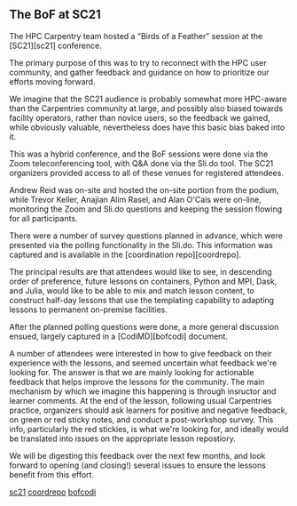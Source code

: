 ## The BoF at SC21

The HPC Carpentry team hosted a "Birds of a Feather" 
session at the [SC21][sc21] conference.

The primary purpose of this was to try to reconnect with 
the HPC user community, and gather feedback and guidance
on how to prioritize our efforts moving forward.

We imagine that the SC21 audience is probably somewhat more
HPC-aware than the Carpentries community at large, and 
possibly also biased towards facility operators, rather 
than novice users, so the feedback we gained, while obviously
valuable, nevertheless does have this basic bias baked
into it.

This was a hybrid conference, and the BoF sessions were
done via the Zoom teleconferencing tool, with Q&A done
via the Sli.do tool.  The SC21 organizers provided access to
all of these venues for registered attendees.

Andrew Reid was on-site and hosted the on-site portion from 
the podium, while Trevor Keller, Anajian Alim Rasel, and 
Alan O'Cais were on-line, monitoring the Zoom and Sli.do 
questions and keeping the session flowing for all participants.

There were a number of survey questions planned in advance,
which were presented via the polling functionality in the 
Sli.do.  This information was captured and is available
in the [coordination repo][coordrepo].

The principal results are that attendees would like to see,
in descending order of preference, future lessons on containers, 
Python and MPI, Dask, and Julia, would like to be able to 
mix and match lesson content, to construct half-day lessons 
that use the templating capability to adapting lessons to 
permanent on-premise facilities.

After the planned polling questions were done, a more general
discussion ensued, largely captured in a [CodiMD][bofcodi] 
document.

A number of attendees were interested in how to give feedback
on their experience with the lessons, and seemed uncertain what
feedback we're looking for.  The answer is that we are mainly
looking for actionable feedback that helps improve the lessons
for the community.  The main mechanism by which we imagine this 
happening is through insructor and learner comments.  At the 
end of the lesson, following usual Carpentries practice, organizers
should ask learners for positive and negative feedback, on green
or red sticky notes, and conduct a post-workshop survey.  This
info, particularly the red stickies, is what we're looking for,
and ideally would be translated into issues on the appropriate
lesson repostiory.

We will be digesting this feedback over the next few months,
and look forward to opening (and closing!) several issues to 
ensure the lessons benefit from this effort.

[sc21](https://sc21.supercomputing.org/)
[coordrepo](https://github.com/hpc-carpentry/coordination/tree/main/conferences/SC21)
[bofcodi](https://codimd.carpentries.org/9-Y8OaVIT2qpb_P47TR7Lw)

